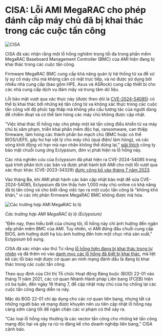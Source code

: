# CISA: Lỗi AMI MegaRAC cho phép đánh cắp máy chủ đã bị khai thác trong các cuộc tấn công

![CISA](https://www.bleepstatic.com/content/hl-images/2025/01/13/CISA.jpg)

CISA đã xác nhận rằng một lỗ hổng nghiêm trọng tối đa trong phần mềm MegaRAC Baseboard Management Controller (BMC) của AMI hiện đang bị khai thác trong các cuộc tấn công.

Firmware MegaRAC BMC cung cấp khả năng quản lý hệ thống từ xa để xử lý sự cố máy chủ mà không cần có mặt trực tiếp, và nó được sử dụng bởi nhiều nhà cung cấp (bao gồm HPE, Asus và ASRock) cung cấp thiết bị cho các nhà cung cấp dịch vụ đám mây và trung tâm dữ liệu.

Lỗi bảo mật vượt qua xác thực này (được theo dõi là [CVE-2024-54085](https://nvd.nist.gov/vuln/detail/CVE-2024-54085)) có thể bị khai thác bởi những kẻ tấn công từ xa không xác thực trong các cuộc tấn công với độ phức tạp thấp mà không yêu cầu tương tác của người dùng để chiếm đoạt và có thể làm hỏng các máy chủ không được cập nhật.

"Việc khai thác lỗ hổng này cho phép một kẻ tấn công điều khiển từ xa máy chủ bị xâm phạm, triển khai phần mềm độc hại, ransomware, can thiệp firmware, làm hỏng các thành phần bo mạch chủ (BMC hoặc có thể BIOS/UEFI), gây hư hại vật lý cho máy chủ (quá điện/ làm hỏng), và các vòng khởi động vô hạn mà nạn nhân không thể dừng lại," [giải thích](https://www.bleepingcomputer.com/news/security/critical-ami-megarac-bug-can-let-attackers-hijack-brick-servers/) công ty bảo mật chuỗi cung ứng Eclypsium, đơn vị phát hiện ra lỗ hổng này.

Các nhà nghiên cứu của Eclypsium đã phát hiện ra CVE-2024-54085 trong quá trình phân tích các bản vá được phát hành bởi AMI cho một lỗi vượt qua xác thực khác (CVE-2023-34329) [được công bố vào tháng 7 năm 2023](https://www.bleepingcomputer.com/news/security/critical-ami-megarac-bugs-can-let-hackers-brick-vulnerable-servers/).

Vào tháng Ba, khi AMI phát hành các bản cập nhật bảo mật để sửa CVE-2024-54085, Eclypsium đã tìm thấy hơn 1,000 máy chủ online có khả năng đã bị tấn công và cho biết rằng việc tạo ra một cuộc tấn công là "không khó khăn," vì các nhị phân firmware MegaRAC BMC không được mã hóa.

![Các trường hợp AMI MegaRAC bị lộ](https://www.bleepstatic.com/images/news/u/1109292/2025/bmcc3_shodan_scan.png)

_Các trường hợp AMI MegaRAC bị lộ (Eclypsium)_

"Đến nay, theo hiểu biết của chúng tôi, lỗ hổng này chỉ ảnh hưởng đến ngăn xếp phần mềm BMC của AMI. Tuy nhiên, vì AMI đứng đầu chuỗi cung cấp BIOS, ảnh hưởng dưới hạ lưu ảnh hưởng đến hơn một chục nhà sản xuất," Eclypsium bổ sung.

CISA đã xác nhận vào thứ Tư rằng [lỗ hổng hiện đang bị khai thác trong tự nhiên](https://www.cisa.gov/news-events/alerts/2025/06/25/cisa-adds-three-known-exploited-vulnerabilities-catalog) và đã thêm nó vào [danh mục các lỗ hổng đã biết bị khai thác](https://www.cisa.gov/known-exploited-vulnerabilities-catalog?search%5Fapi%5Ffulltext=CVE-2024-54085&field%5Fdate%5Fadded%5Fwrapper=all&field%5Fcve=&sort%5Fby=field%5Fdate%5Fadded&items%5Fper%5Fpage=20&url=), mà liệt kê các lỗi bảo mật được cơ quan an ninh mạng đánh dấu là đang bị khai thác trong các cuộc tấn công.

Theo quy định của Chỉ thị Tổ chức Hoạt động Ràng buộc (BOD) 22-01 vào tháng 11 năm 2021, các cơ quan Nhánh Hành pháp Liên bang (FCEB) hiện có ba tuần, đến ngày 16 tháng 7, để cập nhật máy chủ của họ chống lại các cuộc tấn công đang diễn ra này.

Mặc dù BOD 22-01 chỉ áp dụng cho các cơ quan liên bang, nhưng tất cả những người bảo vệ mạng được khuyên nên ưu tiên cập nhật lỗ hổng này càng sớm càng tốt để ngăn chặn các vi phạm có thể xảy ra.

"Các loại lỗ hổng này thường là các vector tấn công cho những kẻ tấn công mạng độc hại và gây ra rủi ro đáng kể cho doanh nghiệp liên bang," CISA cảnh báo.